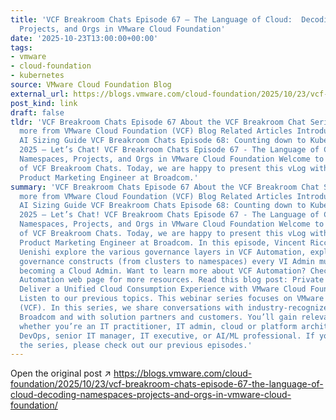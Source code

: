 ```yaml
---
title: 'VCF Breakroom Chats Episode 67 – The Language of Cloud:  Decoding Namespaces,
  Projects, and Orgs in VMware Cloud Foundation'
date: '2025-10-23T13:00:00+00:00'
tags:
- vmware
- cloud-foundation
- kubernetes
source: VMware Cloud Foundation Blog
external_url: https://blogs.vmware.com/cloud-foundation/2025/10/23/vcf-breakroom-chats-episode-67-the-language-of-cloud-decoding-namespaces-projects-and-orgs-in-vmware-cloud-foundation/
post_kind: link
draft: false
tldr: 'VCF Breakroom Chats Episode 67 About the VCF Breakroom Chat Series Discover
  more from VMware Cloud Foundation (VCF) Blog Related Articles Introducing the Private
  AI Sizing Guide VCF Breakroom Chats Episode 68: Counting down to KubeCon North America
  2025 – Let’s Chat! VCF Breakroom Chats Episode 67 - The Language of Cloud: Decoding
  Namespaces, Projects, and Orgs in VMware Cloud Foundation Welcome to the next episode
  of VCF Breakroom Chats. Today, we are happy to present this vLog with Vincent Riccio,
  Product Marketing Engineer at Broadcom.'
summary: 'VCF Breakroom Chats Episode 67 About the VCF Breakroom Chat Series Discover
  more from VMware Cloud Foundation (VCF) Blog Related Articles Introducing the Private
  AI Sizing Guide VCF Breakroom Chats Episode 68: Counting down to KubeCon North America
  2025 – Let’s Chat! VCF Breakroom Chats Episode 67 - The Language of Cloud: Decoding
  Namespaces, Projects, and Orgs in VMware Cloud Foundation Welcome to the next episode
  of VCF Breakroom Chats. Today, we are happy to present this vLog with Vincent Riccio,
  Product Marketing Engineer at Broadcom. In this episode, Vincent Riccio and Taka
  Uenishi explore the various governance layers in VCF Automation, explaining the
  governance constructs (from clusters to namespaces) every VI Admin must know for
  becoming a Cloud Admin. Want to learn more about VCF Automation? Check out the VCF
  Automation web page for more resources. Read this blog post: Private Cloud Redefined:
  Deliver a Unified Cloud Consumption Experience with VMware Cloud Foundation 9.0
  Listen to our previous topics. This webinar series focuses on VMware Cloud Foundation
  (VCF). In this series, we share conversations with industry-recognized experts from
  Broadcom and with solution partners and customers. You’ll gain relevant insights
  whether you’re an IT practitioner, IT admin, cloud or platform architect, developer,
  DevOps, senior IT manager, IT executive, or AI/ML professional. If you are new to
  the series, please check out our previous episodes.'
---
```

Open the original post ↗ https://blogs.vmware.com/cloud-foundation/2025/10/23/vcf-breakroom-chats-episode-67-the-language-of-cloud-decoding-namespaces-projects-and-orgs-in-vmware-cloud-foundation/
